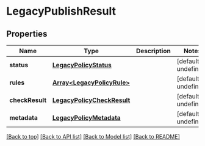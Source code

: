 # LegacyPublishResult

## Properties

|Name | Type | Description | Notes|
|------------ | ------------- | ------------- | -------------|
|**status** | [**LegacyPolicyStatus**](LegacyPolicyStatus.md) |  | [default to undefined]|
|**rules** | [**Array&lt;LegacyPolicyRule&gt;**](LegacyPolicyRule.md) |  | [default to undefined]|
|**checkResult** | [**LegacyPolicyCheckResult**](LegacyPolicyCheckResult.md) |  | [default to undefined]|
|**metadata** | [**LegacyPolicyMetadata**](LegacyPolicyMetadata.md) |  | [default to undefined]|




[[Back to top]](#) [[Back to API list]](../../README.md#documentation-for-api-endpoints) [[Back to Model list]](../../README.md#documentation-for-models) [[Back to README]](../../README.md)

